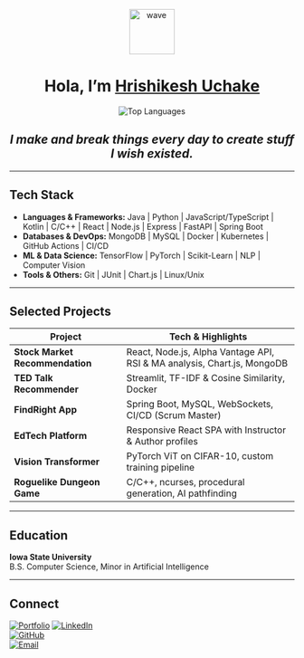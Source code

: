 <p align="center">
  <img src="https://media.giphy.com/media/hvRJCLFzcasrR4ia7z/giphy.gif" width="80" alt="wave"/>
</p>

<h1 align="center">Hola, I’m <a href="https://github.com/HrishikeshUchake">Hrishikesh Uchake</a> </h1>

<p align="center">
  <img src="https://github-readme-stats.vercel.app/api/top-langs?username=HrishikeshUchake&layout=compact&theme=tokyonight" alt="Top Languages" />
</p>

<div align="center">
  <h2><i>I make and break things every day to create stuff I wish existed.</i></h2>
</div>

---

## Tech Stack

- **Languages & Frameworks:** Java | Python | JavaScript/TypeScript | Kotlin | C/C++ | React | Node.js | Express | FastAPI | Spring Boot
- **Databases & DevOps:** MongoDB | MySQL | Docker | Kubernetes | GitHub Actions | CI/CD
- **ML & Data Science:** TensorFlow | PyTorch | Scikit-Learn | NLP | Computer Vision
- **Tools & Others:** Git | JUnit | Chart.js | Linux/Unix

---

## Selected Projects

| Project                           | Tech & Highlights                                                          |
| --------------------------------- | ---------------------------------------------------------------------------- |
| **Stock Market Recommendation**   | React, Node.js, Alpha Vantage API, RSI & MA analysis, Chart.js, MongoDB       |
| **TED Talk Recommender**          | Streamlit, TF-IDF & Cosine Similarity, Docker                                |
| **FindRight App**                 | Spring Boot, MySQL, WebSockets, CI/CD (Scrum Master)                        |
| **EdTech Platform**               | Responsive React SPA with Instructor & Author profiles                       |
| **Vision Transformer**            | PyTorch ViT on CIFAR-10, custom training pipeline                           |
| **Roguelike Dungeon Game**        | C/C++, ncurses, procedural generation, AI pathfinding                       |

---

## Education

**Iowa State University**  
B.S. Computer Science, Minor in Artificial Intelligence

---

## Connect

[![Portfolio](https://img.shields.io/badge/Portfolio-hrishikeshu.vercel.app-black?style=flat-square&logo=vercel)](https://hrishikeshu.vercel.app/)
[![LinkedIn](https://img.shields.io/badge/LinkedIn-Connect-blue?logo=linkedin)](https://linkedin.com/in/hrishikeshUchake21)  
[![GitHub](https://img.shields.io/badge/GitHub-Follow-black?logo=github)](https://github.com/HrishikeshUchake)  
[![Email](https://img.shields.io/badge/Email-%20gmail-red?logo=gmail)](mailto:uchakeh@gmail.com)
